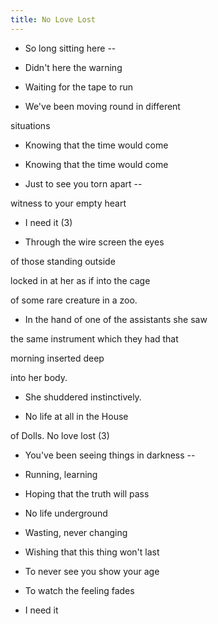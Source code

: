 ```yaml
---
title: No Love Lost
---
```


- So long sitting here --

- Didn't here the warning

- Waiting for the tape to run

- We've been moving round in different

situations

- Knowing that the time would come

- Knowing that the time would come

- Just to see you torn apart --

witness to your empty heart

- I need it (3)



- Through the wire screen the eyes

of those standing outside

locked in at her as if into the cage

of some rare creature in a zoo.

- In the hand of one of the assistants she saw

the same instrument which they had that

morning inserted deep

into her body.

- She shuddered instinctively.

- No life at all in the House

of Dolls. No love lost (3)



- You've been seeing things in darkness --

- Running, learning

- Hoping that the truth will pass

- No life underground

- Wasting, never changing

- Wishing that this thing won't last

- To never see you show your age

- To watch the feeling fades

- I need it







